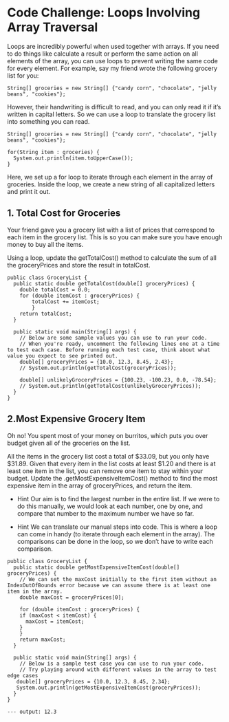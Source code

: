 # Code Challenge: Loops Involving Array Traversal

Loops are incredibly powerful when used together with arrays. If you need to do things like calculate a result or perform the same action on all elements of the array, you can use loops to prevent writing the same code for every element. For example, say my friend wrote the following grocery list for you:
```
String[] groceries = new String[] {"candy corn", "chocolate", "jelly beans", "cookies"};
```
However, their handwriting is difficult to read, and you can only read it if it’s written in capital letters. So we can use a loop to translate the grocery list into something you can read.
```
String[] groceries = new String[] {"candy corn", "chocolate", "jelly beans", "cookies"};

for(String item : groceries) {
  System.out.println(item.toUpperCase());
}
```
Here, we set up a for loop to iterate through each element in the array of groceries. Inside the loop, we create a new string of all capitalized letters and print it out.

## 1. Total Cost for Groceries
Your friend gave you a grocery list with a list of prices that correspond to each item in the grocery list. This is so you can make sure you have enough money to buy all the items.

Using a loop, update the getTotalCost() method to calculate the sum of all the groceryPrices and store the result in totalCost.
```
public class GroceryList {
  public static double getTotalCost(double[] groceryPrices) {
    double totalCost = 0.0;
    for (double itemCost : groceryPrices) {
        totalCost += itemCost;
        }
    return totalCost;
  }

  public static void main(String[] args) {
    // Below are some sample values you can use to run your code.
    // When you're ready, uncomment the following lines one at a time to test each case. Before running each test case, think about what value you expect to see printed out.
    double[] groceryPrices = {10.0, 12.3, 8.45, 2.43};
    // System.out.println(getTotalCost(groceryPrices));
    
    double[] unlikelyGroceryPrices = {100.23, -100.23, 0.0, -78.54};
    // System.out.println(getTotalCost(unlikelyGroceryPrices));
  }
}

```

## 2.Most Expensive Grocery Item
Oh no! You spent most of your money on burritos, which puts you over budget given all of the groceries on the list.

All the items in the grocery list cost a total of $33.09, but you only have $31.89. Given that every item in the list costs at least $1.20 and there is at least one item in the list, you can remove one item to stay within your budget. Update the .getMostExpensiveItemCost() method to find the most expensive item in the array of groceryPrices, and return the item.

* Hint
Our aim is to find the largest number in the entire list. If we were to do this manually, we would look at each number, one by one, and compare that number to the maximum number we have so far.

* Hint
We can translate our manual steps into code. This is where a loop can come in handy (to iterate through each element in the array). The comparisons can be done in the loop, so we don’t have to write each comparison.

```
public class GroceryList {
  public static double getMostExpensiveItemCost(double[] groceryPrices) {
    // We can set the maxCost initially to the first item without an IndexOutOfBounds error because we can assume there is at least one item in the array.
    double maxCost = groceryPrices[0];
    
    for (double itemCost : groceryPrices) {
    if (maxCost < itemCost) {
      maxCost = itemCost;
    }
    }
    return maxCost;
  }

  public static void main(String[] args) {
    // Below is a sample test case you can use to run your code.
    // Try playing around with different values in the array to test edge cases
   double[] groceryPrices = {10.0, 12.3, 8.45, 2.34};
   System.out.println(getMostExpensiveItemCost(groceryPrices));
  }
}

--- output: 12.3
```

